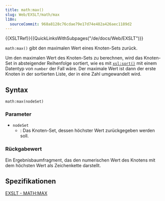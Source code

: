 ```yaml
---
title: math:max()
slug: Web/EXSLT/math/max
l10n:
  sourceCommit: 968a8128c76cdae79e17d74e482a426aec1189d2
---
```


{{XSLTRef}}{{QuickLinksWithSubpages("/de/docs/Web/EXSLT")}}

`math:max()` gibt den maximalen Wert eines Knoten-Sets zurück.

Um den maximalen Wert des Knoten-Sets zu berechnen, wird das Knoten-Set in absteigender Reihenfolge sortiert, wie es mit [`xsl:sort()`](/de/docs/Web/XSLT/Reference/Element/sort) mit einem Datentyp von `number` der Fall wäre. Der maximale Wert ist dann der erste Knoten in der sortierten Liste, der in eine Zahl umgewandelt wird.

## Syntax

```plain
math:max(nodeSet)
```

### Parameter

- `nodeSet`
  - : Das Knoten-Set, dessen höchster Wert zurückgegeben werden soll.

### Rückgabewert

Ein Ergebnisbaumfragment, das den numerischen Wert des Knotens mit dem höchsten Wert als Zeichenkette darstellt.

## Spezifikationen

[EXSLT - MATH:MAX](https://exslt.github.io/math/functions/max/index.html)

